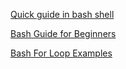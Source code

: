 [Quick guide in bash shell](http://www.panix.com/~elflord/unix/bash-tute.html)

[Bash Guide for Beginners](https://tldp.org/LDP/Bash-Beginners-Guide/html/)

[Bash For Loop Examples
](http://www.cyberciti.biz/faq/bash-for-loop/)